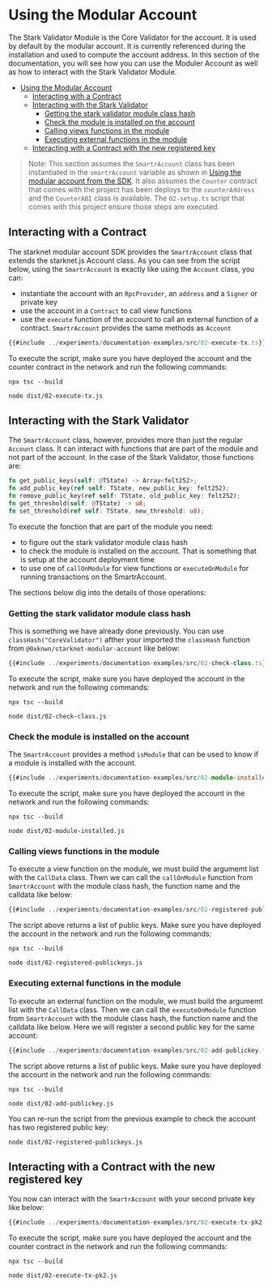 # Using the Modular Account

The Stark Validator Module is the Core Validator for the account. It is used by
default by the modular account. It is currently referenced during the
installation and used to compute the account address. In this section of the
documentation, you will see how you can use the Moduler Account as well as
how to interact with the Stark Validator Module.

- [Using the Modular Account](#using-the-modular-account)
  - [Interacting with a Contract](#interacting-with-a-contract)
  - [Interacting with the Stark Validator](#interacting-with-the-stark-validator)
    - [Getting the stark validator module class hash](#getting-the-stark-validator-module-class-hash)
    - [Check the module is installed on the account](#check-the-module-is-installed-on-the-account)
    - [Calling views functions in the module](#calling-views-functions-in-the-module)
    - [Executing external functions in the module](#executing-external-functions-in-the-module)
  - [Interacting with a Contract with the new registered key](#interacting-with-a-contract-with-the-new-registered-key)

> Note: This section assumes the `SmartrAccount` class has been instantiated
> in the `smartrAccount` variable as shown in
> [Using the modular account from the SDK](./SDKS-DEPLOYMENT.md#using-the-modular-account-from-the-sdk).
> It also assumes the `Counter` contract that comes with the project has been
> deploys to the `counterAddress` and the `CounterABI` class is available. The
> `02-setup.ts` script that comes with this project ensure those steps are
> executed.

## Interacting with a Contract

The starknet modular account SDK provides the `SmartrAccount` class that extends
the starknet.js Account class. As you can see from the script below, using the
`SmartrAccount` is exactly like using the `Account` class, you can:

- instantiate the account with an `RpcProvider`, an `address` and a `Signer` or
  private key
- use the account in a `Contract` to call view functions
- use the `execute` function of the account to call an external function of a
  contract. `SmartrAccount` provides the same methods as `Account`

```typescript
{{#include ../experiments/documentation-examples/src/02-execute-tx.ts}}
```

To execute the script, make sure you have deployed the account and the counter
contract in the network and run the following commands:

```shell
npx tsc --build

node dist/02-execute-tx.js
```

## Interacting with the Stark Validator

The `SmartrAccount` class, however, provides more than just the regular
`Account` class. It can interact with functions that are part of the module
and not part of the account. In the case of the Stark Validator, those
functions are:

```rust
fn get_public_keys(self: @TState) -> Array<felt252>;
fn add_public_key(ref self: TState, new_public_key: felt252);
fn remove_public_key(ref self: TState, old_public_key: felt252);
fn get_threshold(self: @TState) -> u8;
fn set_threshold(ref self: TState, new_threshold: u8);
```

To execute the fonction that are part of the module you need:

- to figure out the stark validator module class hash
- to check the module is installed on the account. That is something that is
  setup at the account deployment time
- to use one of `callOnModule` for view functions or `executeOnModule` for
  running transactions on the SmartrAccount.

The sections below dig into the details of those operations:

### Getting the stark validator module class hash

This is something we have already done previously. You can use
`classHash("CoreValidator")` afther your imported the `classHash` function from
`@0xknwn/starknet-modular-account` like below:

```typescript
{{#include ../experiments/documentation-examples/src/02-check-class.ts}}
```

To execute the script, make sure you have deployed the account in the network
and run the following commands:

```shell
npx tsc --build

node dist/02-check-class.js
```

### Check the module is installed on the account

The `SmartrAccount` provides a method `isModule` that can be used to know if
a module is installed with the account. 


```typescript
{{#include ../experiments/documentation-examples/src/02-module-installed.ts}}
```

To execute the script, make sure you have deployed the account in the network
and run the following commands:

```shell
npx tsc --build

node dist/02-module-installed.js
```

### Calling views functions in the module

To execute a view function on the module, we must build the argumemt list with
the `CallData` class. Thwn we can call the `callOnModule` function from
`SmartrAccount` with the module class hash, the function name and the calldata
like below:

```typescript
{{#include ../experiments/documentation-examples/src/02-registered-publickeys.ts}}
```

The script above returns a list of public keys. Make sure you have deployed the
account in the network and run the following commands:

```shell
npx tsc --build

node dist/02-registered-publickeys.js
```

### Executing external functions in the module

To execute an external function on the module, we must build the argumemt list
with the `CallData` class. Then we can call the `executeOnModule` function from
`SmartrAccount` with the module class hash, the function name and the calldata
like below. Here we will register a second public key for the same account:

```typescript
{{#include ../experiments/documentation-examples/src/02-add-publickey.ts}}
```

The script above returns a list of public keys. Make sure you have deployed the
account in the network and run the following commands:

```shell
npx tsc --build

node dist/02-add-publickey.js
```

You can re-run the script from the previous example to check the account has
two registered public key:

```shell
node dist/02-registered-publickeys.js
```


## Interacting with a Contract with the new registered key

You now can interact with the `SmartrAccount` with your second private key like
below:

```typescript
{{#include ../experiments/documentation-examples/src/02-execute-tx-pk2.ts}}
```

To execute the script, make sure you have deployed the account and the counter
contract in the network and run the following commands:

```shell
npx tsc --build

node dist/02-execute-tx-pk2.js
```
